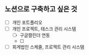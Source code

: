 ## 노션으로 구축하고 싶은 것

- [ ] 개인 포트폴리오
- [ ] 개인 프로젝트, 태스크 관리 시스템
	- [ ] 구글캘린더 연동
	- [ ] 
- [ ] 회계법인 스케줄, 프로젝트 관리 시스템